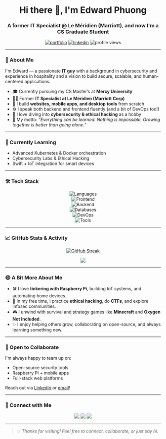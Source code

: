 <!-- README.md for GitHub Profile -->

<h1 align="center">Hi there 👋, I'm Edward Phuong</h1>
<h3 align="center">A former IT Specialist @ Le Méridien (Marriott), and now I'm a CS Graduate Student</h3>

<p align="center">
  <a href="https://edwardphuong-portfolio.vercel.app/" target="_blank"><img src="https://img.shields.io/badge/Portfolio-Visit-0A66C2?style=for-the-badge&logo=vercel&logoColor=white" alt="portfolio" /></a>
  <a href="https://www.linkedin.com/in/phuluongphuong/" target="_blank"><img src="https://img.shields.io/badge/LinkedIn-Connect-0A66C2?style=for-the-badge&logo=linkedin&logoColor=white" alt="linkedin" /></a>
  <img src="https://komarev.com/ghpvc/?username=YourUsername&style=for-the-badge&color=blue" alt="profile views" />
</p>

---

### 🌟 About Me

I'm Edward — a passionate **IT guy** with a background in cybersecurity and experience in hospitality and a vision to build secure, scalable, and human-centered applications.

- 🎓 Currently pursuing my CS Master’s at **Mercy University**  
- 🧑‍💻 Former **IT Specialist at Le Méridien (Marriott Corp)**  
- 🧰 I build **websites, mobile apps, and desktop tools** from scratch  
- ⚙️ I speak both backend and frontend fluently (and a bit of DevOps too!)  
- 🔐 I love diving into **cybersecurity & ethical hacking** as a hobby  
- 💬 My motto: *“Everything can be learned. Nothing is impossible. Growing together is better than going alone.”*

---

### 🧠 Currently Learning
- Advanced Kubernetes & Docker orchestration
- Cybersecurity Labs & Ethical Hacking
- Swift + IoT integration for smart devices

---

### 🛠️ Tech Stack

<p align="center">
  <!-- Programming Languages -->
  <img src="https://skillicons.dev/icons?i=python,java,js,ts,swift,kotlin" alt="Languages" /><br>
  <!-- Frontend -->
  <img src="https://skillicons.dev/icons?i=react,nextjs,tailwind,html,css" alt="Frontend" /><br>
  <!-- Backend -->
  <img src="https://skillicons.dev/icons?i=django,nodejs,flask,express" alt="Backend" /><br>
  <!-- Database -->
  <img src="https://skillicons.dev/icons?i=postgres,mysql,mongodb,supabase" alt="Databases" /><br>
  <!-- DevOps -->
  <img src="https://skillicons.dev/icons?i=docker,git,github,vscode,vercel,linux" alt="DevOps" /><br>
  <!-- Other -->
  <img src="https://skillicons.dev/icons?i=raspberrypi,figma" alt="Tools" />
</p>

---

### 📈 GitHub Stats & Activity

<p align="center">
  <a href="https://git.io/streak-stats">
    <img src="https://streak-stats.demolab.com?user=EoCiMrEo&theme=tokyonight&hide_border=true" alt="GitHub Streak" />
  </a>
</p>

<p align="center">
  <a href="https://github.com/ashutosh00710/github-readme-activity-graph">
    <img src="https://github-readme-activity-graph.vercel.app/graph?username=EoCiMrEo&bg_color=1a1b27&color=9ae5ff&line=00cfff&point=ffffff&area=true&hide_border=true" />
  </a>
</p>

---

### 😄 A Bit More About Me

- 🛠 I love **tinkering with Raspberry Pi**, building IoT systems, and automating home devices.
- 🧠 In my free time, I practice **ethical hacking**, do **CTFs**, and explore infosec communities.
- 🎮 I unwind with survival and strategy games like **Minecraft** and **Oxygen Not Included**.
- ✨ I enjoy helping others grow, collaborating on open-source, and always learning something new.

---

### 🤝 Open to Collaborate
I'm always happy to team up on:
- Open-source security tools
- Raspberry Pi + mobile apps
- Full-stack web platforms

Reach out via [LinkedIn](https://www.linkedin.com/in/phuluongphuong/) or [email](mailto:eocimreo@gmail.com)!

---

### 🔗 Connect with Me

<p align="center">
  <a href="https://edwardphuong-portfolio.vercel.app/" target="_blank">
    <img src="https://img.shields.io/badge/Portfolio-000000?style=for-the-badge&logo=vercel&logoColor=white" />
  </a>
  <a href="https://www.linkedin.com/in/phuluongphuong/" target="_blank">
    <img src="https://img.shields.io/badge/LinkedIn-0077B5?style=for-the-badge&logo=linkedin&logoColor=white" />
  </a>
  <a href="mailto:your.email@example.com" target="_blank">
    <img src="https://img.shields.io/badge/Email-D14836?style=for-the-badge&logo=gmail&logoColor=white" />
  </a>
</p>

---

> 💡 *Thanks for visiting! Feel free to connect, collaborate, or just say hi.*
